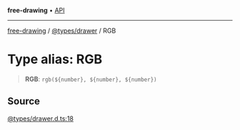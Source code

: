 **free-drawing** • [API](../../../README.md)

***

[free-drawing](../../../README.md) / [@types/drawer](../README.md) / RGB

# Type alias: RGB

> **RGB**: ```rgb(${number}, ${number}, ${number})```

## Source

[@types/drawer.d.ts:18](https://github.com/fabienwnklr/free-drawing/blob/master/src/@types/drawer.d.ts#L18)
